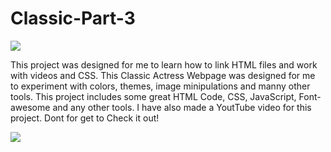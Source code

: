 # Classic-Part-3

<img align="center" src="https://english.cdn.zeenews.com/sites/default/files/2021/06/26/946887-mandakini.jpg" />

This project was designed for me to learn how to link HTML files and work with videos and CSS. This Classic Actress Webpage was designed for me to experiment with colors, themes, image minipulations and manny other tools. This project includes some great HTML Code, CSS,  JavaScript, Font-awesome and any other tools. I have also made a YoutTube video for this project. Dont for get to Check it out!

<img align="center" src="https://images.hindustantimes.com/img/2022/09/12/1600x900/_ef98b6fe-7464-11e7-a83f-2f06dfe08b4c_1662989970082_1662989970082.jpg" />

